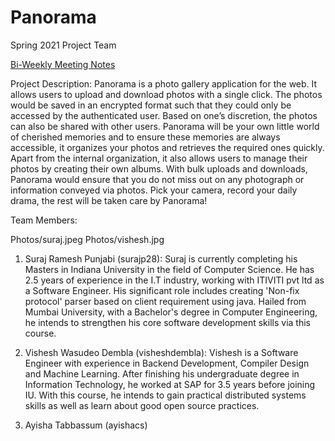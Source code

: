 # Panorama
Spring 2021 Project Team

[Bi-Weekly Meeting Notes](docs/meetings)

Project Description:
Panorama is a photo gallery application for the web. It allows users to upload and download photos with a single click. The photos would be saved in an encrypted format such that they could only be accessed by the authenticated user. Based on one’s discretion, the photos can also be shared with other users. Panorama will be your own little world of cherished memories and to ensure these memories are always accessible, it organizes your photos and retrieves the required ones quickly. Apart from the internal organization, it also allows users to manage their photos by creating their own albums. With bulk uploads and downloads, Panorama would ensure that you do not miss out on any photograph or information conveyed via photos. 
Pick your camera, record your daily drama, the rest will be taken care by Panorama!

Team Members:

Photos/suraj.jpeg Photos/vishesh.jpg

1. Suraj Ramesh Punjabi (surajp28):
    Suraj is currently completing his Masters in Indiana University in the field of Computer Science. He has 2.5 years of experience in the I.T industry, working with ITIVITI pvt ltd as a Software Engineer. His significant role includes creating 'Non-fix protocol' parser based on client requirement using java. Hailed from Mumbai University, with a Bachelor's degree in Computer Engineering, he intends to strengthen his core software development skills via this course.


2. Vishesh Wasudeo Dembla (visheshdembla):
    Vishesh is a Software Engineer with experience in Backend Development, Compiler Design and Machine Learning. After finishing his undergraduate degree in Information Technology, he worked at SAP for 3.5 years before joining IU. With this course, he intends to gain practical distributed systems skills as well as learn about good open source practices.

3. Ayisha Tabbassum (ayishacs)


